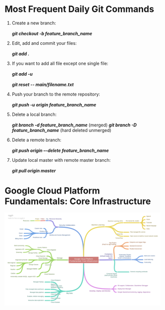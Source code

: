# Most Frequent Daily Git Commands

1.	Create a new branch:<br><br>
    **_git checkout -b feature_branch_name_**

2.	Edit, add and commit your files:<br><br>
    **_git add ._**

3. If you want to add all file except one single file:<br><br>
   **_git add -u_**<br><br>
   **_git reset -- main/filename.txt_**

4.	Push your branch to the remote repository:<br><br>
    **_git push -u origin feature_branch_name_**

5.	Delete a local branch:<br><br>
    **_git branch -d feature_branch_name_**    (merged)
    **_git branch -D feature_branch_name_**    (hard deleted unmerged)

6.	Delete a remote branch:<br><br>
    **_git push origin –-delete feature_branch_name_**

7.	Update local master with remote master branch:<br><br>
    **_git pull origin master_**


# Google Cloud Platform Fundamentals: Core Infrastructure

![image](./GCP_core_mindtree.png)

